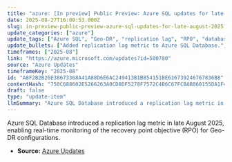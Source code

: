 ```yaml
---
title: "azure: [In preview] Public Preview: Azure SQL updates for late-August 2025"
date: 2025-08-27T16:00:53.000Z
slug: in-preview-public-preview-azure-sql-updates-for-late-august-2025
update_categories: ["azure"]
update_tags: ["Azure SQL", "Geo-DR", "replication lag", "RPO", "database monitoring"]
update_bullets: ["Added replication lag metric to Azure SQL Database.", "Metric provides real-time visibility into recovery point objective (RPO).", "Feature applicable when Geo-DR is enabled."]
timeframes: ["2025-08"]
link: "https://azure.microsoft.com/updates?id=500780"
source: "Azure Updates"
timeframeKey: "2025-08"
id: "A8F2B2B26E38673368A41A88D6E6AC249413B1B854151BE616739246767836B8"
contentHash: "750C688602E5266263A0CD8DF5278F7572C4B6C67FCBAB860155DA1F49D127DA"
draft: false
type: "update-item"
llmSummary: "Azure SQL Database introduced a replication lag metric in late August 2025, enabling real-time monitoring of the recovery point objective (RPO) for Geo-DR configurations."
---
```


Azure SQL Database introduced a replication lag metric in late August 2025, enabling real-time monitoring of the recovery point objective (RPO) for Geo-DR configurations.

- **Source:** [Azure Updates](https://azure.microsoft.com/updates?id=500780)
